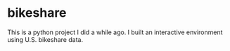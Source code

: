 # bikeshare

This is a python project I did a while ago.
I built an interactive environment using U.S. bikeshare data.
